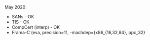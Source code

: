 May 2020:
  * SANs              - OK
  * TIS               - OK
  * CompCert (interp) - OK
  * Frama-C (eva, precision=11, -machdep={x86_{16,32,64}, ppc_32}
